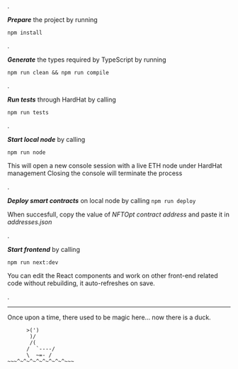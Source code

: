 .

**_Prepare_** the project by running

`npm install`

.

**_Generate_** the types required by TypeScript by running

`npm run clean && npm run compile`

.

**_Run tests_** through HardHat by calling

`npm run tests`

.

**_Start local node_** by calling

`npm run node`

This will open a new console session with a live ETH node under HardHat management
Closing the console will terminate the process

.

**_Deploy smart contracts_** on local node by calling
`npm run deploy`

When succesfull, copy the value of _NFTOpt contract address_ and paste it in _addresses.json_

.

**_Start frontend_** by calling

`npm run next:dev`

You can edit the React components and work on other front-end related code without rebuilding, it auto-refreshes on save.

.

---

Once upon a time, there used to be magic here... now there is a duck.

```
      >(')
       )/
       /(
      /  `----/
      \  ~=- /
~~~^~^~^~^~^~^~^~^~~~
```
